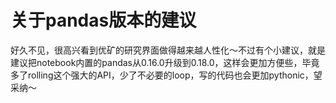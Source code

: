 # 关于pandas版本的建议

好久不见，很高兴看到优矿的研究界面做得越来越人性化～不过有个小建议，就是建议把notebook内置的pandas从0.16.0升级到0.18.0，这样会更加方便些，毕竟多了rolling这个强大的API，少了不必要的loop，写的代码也会更加pythonic，望采纳～